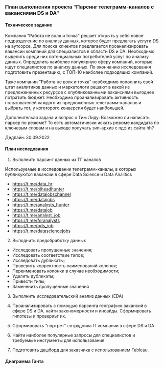 ### План выполнения проекта "Парсинг телеграмм-каналов с вакансиями DS и DA"

#### Техническое задание

Компания "Работа не волк и точка" решает открыть у себя новое подразделение по анализу данных, которое будет предлагать услуги DS на аутсорсе. 
Для поиска клиентов предлагается проанализировать вакансии компаний для специалистов в области DS и DA. Необходимо выделить среди них потенциальных потребителей услуг по анализу данных. Определить наиболее популярную сферу компаний, которые ищут специалистов по анализу данных. По окончанию исследования подготовить презентацию, с ТОП-10 наиболее подходящих компаний.

Таже компании "Работа не волк и точка" необходимо пополнить свой штат аналитиков данных и маркетологи решают в какой из предложененных ресурсов с опубликованными вакансиями выгоднее потратить бюджет. Необходимо проанализировать активность пользователей каждого из предложенных телеграмм-каналов и выбрать тот, у коготорого конверсия будет наибольшей. 

Дополнительая задача и вопрос к Тим Лиду: Возможно ли написать парсер по резюме? То есть автоматически искать резюме кандидата по ключевым словам и на выходе получать зип-архив с пдф из сайта hh?

Дедлайн: 30.09.2022

#### План исследования

1. Выполнить парсинг данных из ТГ каналов

Используемые в исследовании телеграмм-каналы, в которых бубликуются вакансии в сфере Data Science и Data Analitics

- https://t.me/data_hr
- https://t.me/biheadhunter
- https://t.me/datajobschannel
- https://t.me/datajobs
- https://t.me/analysts_hunter
- https://t.me/datajob
- https://t.me/analyst_job
- https://t.me/foranalysts
- https://t.me/bds_job
- https://t.me/datasciencejobs

2. Выподнить предобработку данных 

- Исследовать пропущенные значения;
- Исследовать соответствие типов;
- Исследовать дубликаты;
- Проверить корректность наименований колонок;
- Переименовать колонки в случае необходимости;
- Удалить дубликаты;
- Привести типы;
- Замененить пропущенные значения

3. Выполнить исследовательский анализ данных  (EDA)

3. Проанализировать с помощью парсинга географию вакансий в сфере DS и DA, найти закономерности и инсайды. Сформировать гипотезы и провериьт их. 
4. Сформировать "портрет" сотрудника IT компании в сфере DS и DA
5. Найти наиболее популярные запросы для специалистов и требуемые инстументы для использования
6. Подготовить дашборд для заказчика с использованием Tableau. 

#### Диаграмма Ганта 



